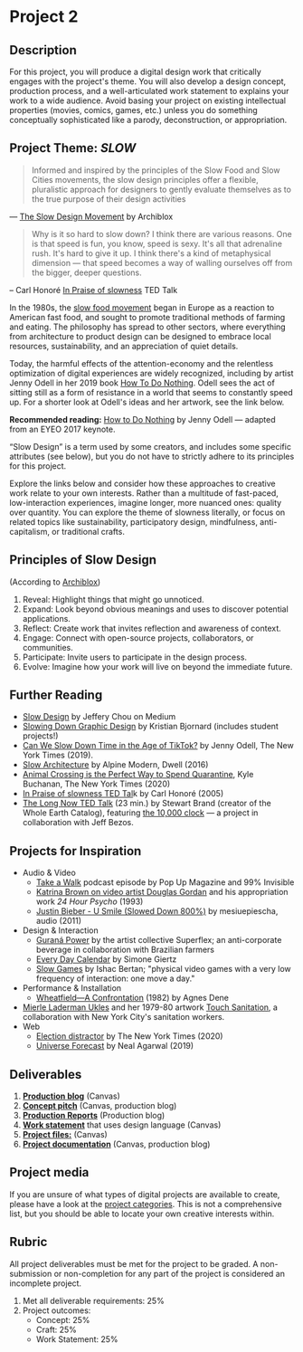 # Project 2

## Description

For this project, you will produce a digital design work that critically engages with the project's theme. You will also develop a design concept, production process, and a well-articulated work statement to explains your work to a wide audience. Avoid basing your project on existing intellectual properties \(movies, comics, games, etc.\) unless you do something conceptually sophisticated like a parody, deconstruction, or appropriation.

## Project Theme: *SLOW*

> Informed and inspired by the principles of the Slow Food and Slow Cities movements, the slow design principles offer a flexible, pluralistic approach for designers to gently evaluate themselves as to the true purpose of their design activities

— [The Slow Design Movement](https://www.archiblox.com.au/slow-design-movement/) by Archiblox

> Why is it so hard to slow down? I think there are various reasons. One is that speed is fun, you know, speed is sexy. It's all that adrenaline rush. It's hard to give it up. I think there's a kind of metaphysical dimension — that speed becomes a way of walling ourselves off from the bigger, deeper questions.

– Carl Honoré [In Praise of slowness](https://www.ted.com/talks/carl_honore_in_praise_of_slowness) TED Talk

In the 1980s, the [slow food movement](https://www.slowfood.com/) began in Europe as a reaction to American fast food, and sought to promote traditional methods of farming and eating. The philosophy has spread to other sectors, where everything from architecture to product design can be designed to embrace local resources, sustainability, and an appreciation of quiet details. 

Today, the harmful effects of the attention-economy and the relentless optimization of digital experiences are widely recognized, including by artist Jenny Odell in her 2019 book [How To Do Nothing](https://www.penguinrandomhouse.com/books/600671/how-to-do-nothing-by-jenny-odell/9781612197494/). Odell sees the act of sitting still as a form of resistance in a world that seems to constantly speed up. For a shorter look at Odell's ideas and her artwork, see the link below.

**Recommended reading:** [How to Do Nothing](https://medium.com/@the_jennitaur/how-to-do-nothing-57e100f59bbb) by Jenny Odell — adapted from an EYEO 2017 keynote. 

“Slow Design” is a term used by some creators, and includes some specific attributes \(see below\), but you do not have to strictly adhere to its principles for this project. 

Explore the links below and consider how these approaches to creative work relate to your own interests. Rather than a multitude of fast-paced, low-interaction experiences, imagine longer, more nuanced ones: quality over quantity. You can explore the theme of slowness literally, or focus on related topics like sustainability, participatory design, mindfulness, anti-capitalism, or traditional crafts.

## Principles of Slow Design 

\(According to [Archiblox](https://www.archiblox.com.au/slow-design-movement/)\)

1. Reveal: Highlight things that might go unnoticed.
2. Expand: Look beyond obvious meanings and uses to discover potential applications.
3. Reflect: Create work that invites reflection and awareness of context.
4. Engage: Connect with open-source projects, collaborators, or communities. 
5. Participate: Invite users to participate in the design process.
6. Evolve: Imagine how your work will live on beyond the immediate future.


## Further Reading

* [Slow Design](https://medium.com/jeffrey-cmu-mdes-thesis/slow-design-d50216ebd92f) by Jeffery Chou on Medium
* [Slowing Down Graphic Design](https://medium.com/@bjornmeansbear/slowing-down-graphic-design-44e00ea9af2e) by Kristian Bjornard \(includes student projects!\)
* [Can We Slow Down Time in the Age of TikTok?](https://www.nytimes.com/2019/08/31/opinion/sunday/students-time.html) by Jenny Odell, The New York Times (2019). 
* [Slow Architecture](https://www.dwell.com/article/slow-architecture-1c82a421) by Alpine Modern, Dwell (2016)
* [Animal Crossing is the Perfect Way to Spend Quarantine](https://www.nytimes.com/2020/03/31/arts/animal-crossing-virus.html), Kyle Buchanan, The New York Times (2020)
* [In Praise of slowness TED Tal](https://www.ted.com/talks/carl_honore_in_praise_of_slowness)k by Carl Honoré (2005)
* [The Long Now TED Talk](https://www.ted.com/talks/stewart_brand_the_long_now) (23 min.) by Stewart Brand (creator of the Whole Earth Catalog), featuring [the 10,000 clock](https://www.10000yearclock.net/learnmore.html) — a project in collaboration with Jeff Bezos.


## Projects for Inspiration

* Audio & Video
  * [Take a Walk](https://99percentinvisible.org/episode/take-a-walk/) podcast episode by Pop Up Magazine and 99% Invisible 
  * [Katrina Brown on video artist Douglas Gordan](https://gagosian.com/quarterly/2018/02/23/douglas-gordon/) and his appropriation work *24 Hour Psycho* (1993)
  * [Justin Bieber - U Smile (Slowed Down 800%)](https://soundcloud.com/mesiuepiescha/justin-bieber-u-smile-slowed-down-800) by mesiuepiescha, audio (2011)
* Design & Interaction
  * [Guraná Power](https://www.superflex.net/tools/guarana_power) by the artist collective Superflex; an anti-corporate beverage in collaboration with Brazilian farmers
  * [Every Day Calendar](https://simonegiertz.myshopify.com/) by Simone Giertz
  * [Slow Games](http://www.ishback.com/slowgames/) by Ishac Bertan; "physical video games with a very low frequency of interaction: one move a day."
* Performance & Installation
  * [Wheatfield—A Confrontation](http://www.agnesdenesstudio.com/works7.html) \(1982\) by Agnes Dene
* [Mierle Laderman Ukles](https://www.nytimes.com/2016/09/22/arts/design/mierle-laderman-ukeles-new-york-city-sanitation-department.html) and her 1979-80 artwork [Touch Sanitation](https://feldmangallery.com/exhibition/096-touch-sanitation-ukeles-9-9-10-5-1984), a collaboration with New York City's sanitation workers.
* Web
  * [Election distractor](https://www.nytimes.com/interactive/2020/10/30/style/election-stress-relief.html#im-so-sleepy) by The New York Times \(2020\)
  * [Universe Forecast](https://neal.fun/universe-forecast/) by Neal Agarwal \(2019\)

## Deliverables

1. [**Production blog**](/design-project-2/project-2-production-reports.md) \(Canvas\)
2. [**Concept pitch**](/design-project-2/project-2-concept-pitch.md) \(Canvas, production blog\)
3. [**Production Reports**](/design-project-2/project-2-production-reports.md) \(Production blog\)
4. [**Work statement**](/design-project-2/project-2-work-statement.md) that uses design language \(Canvas\)
5. [**Project files:**](/design-project-2/project-2-files.md) \(Canvas\)
6. [**Project documentation**](/design-project-2/project-2-documentation.md) \(Canvas, production blog\)

## Project media

If you are unsure of what types of digital projects are available to create, please have a look at the [project categories](/project-categories.md). This is not a comprehensive list, but you should be able to locate your own creative interests within.

## Rubric

All project deliverables must be met for the project to be graded. A non-submission or non-completion for any part of the project is considered an incomplete project.

1. Met all deliverable requirements: 25%
2. Project outcomes: 
   * Concept: 25%
   * Craft: 25%
   * Work Statement: 25%



